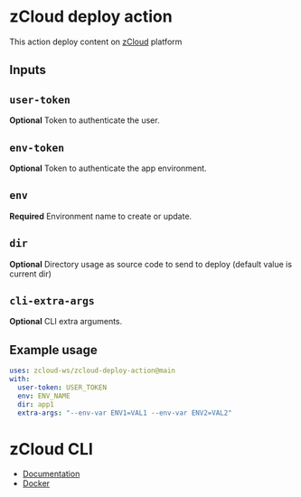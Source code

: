 # zCloud deploy action

This action deploy content on [zCloud](https://www.zcloud.ws) platform

## Inputs

## `user-token`

**Optional** Token to authenticate the user.

## `env-token`

**Optional** Token to authenticate the app environment.

## `env`

**Required** Environment name to create or update.

## `dir`

**Optional** Directory usage as source code to send to deploy (default value is current dir)

## `cli-extra-args`

**Optional** CLI extra arguments.

## Example usage

```yaml
uses: zcloud-ws/zcloud-deploy-action@main
with:
  user-token: USER_TOKEN
  env: ENV_NAME
  dir: app1
  extra-args: "--env-var ENV1=VAL1 --env-var ENV2=VAL2"
```

# zCloud CLI

- [Documentation](https://docs.zcloud.ws/docs/cli/)
- [Docker](https://hub.docker.com/r/zcloudws/zcloud-cli)
